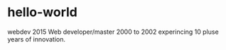 # hello-world
webdev 2015
Web developer/master 2000 to 2002 experincing 10 pluse years of innovation. 
